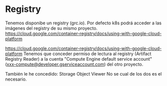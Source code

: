 # Registry
Tenemos disponibe un registry (grc.io).
Por defecto k8s podrá acceder a las imágenes del registry de su mismo proyecto.
https://cloud.google.com/container-registry/docs/using-with-google-cloud-platform

https://cloud.google.com/container-registry/docs/using-with-google-cloud-platform
Tenemos que conceder permiso de lectura al registry (Artifact Registry Reader) a la cuenta "Compute Engine default service account" (xxx-compute@developer.gserviceaccount.com) del otro proyecto.

También le he concedido: Storage Object Viewer
No se cual de los dos es el necesario.
